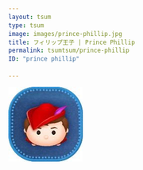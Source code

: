 ```yaml
---
layout: tsum
type: tsum
image: images/prince-phillip.jpg
title: フィリップ王子 | Prince Phillip
permalink: tsumtsum/prince-phillip
ID: "prince phillip"

---
```

<img class="ui image" src="../images/prince-phillip.jpg">

